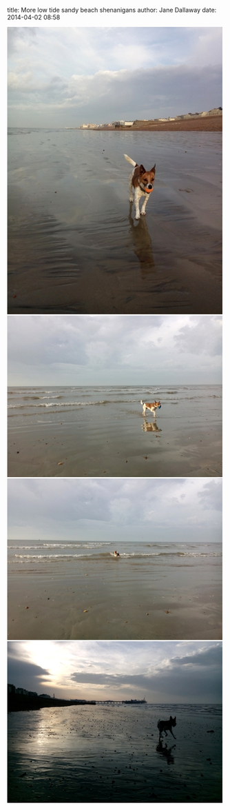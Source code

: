 
title: More low tide sandy beach shenanigans
author: Jane Dallaway
date: 2014-04-02 08:58

<div><a href="/media/tp_IMG_20140402_085600.JPG"><img src="/media/tp_thumb_IMG_20140402_085600.JPG" width="500" height="667"/></a></div><div><a href="/media/tp_IMG_20140402_085533.JPG"><img src="/media/tp_thumb_IMG_20140402_085533.JPG" width="500" height="375"/></a></div><div><a href="/media/tp_IMG_20140402_085507.JPG"><img src="/media/tp_thumb_IMG_20140402_085507.JPG" width="500" height="375"/></a></div><div><a href="/media/tp_IMG_20140402_085435.JPG"><img src="/media/tp_thumb_IMG_20140402_085435.JPG" width="500" height="375"/></a></div>


     
      